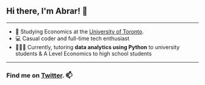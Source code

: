 ## Hi there, I'm Abrar! 👋
---

- 🏫 Studying Economics at the [University of Toronto](https://www.utoronto.ca).
- 💻 Casual coder and full-time tech enthusiast
- 👨🏻‍🏫 Currently, tutoring **data analytics using Python** to university students & A Level Economics to high school students

---
### Find me on [Twitter](https://twitter.com/MdAbrarNasir). 📫
